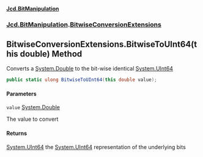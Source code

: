 #### [Jcd.BitManipulation](index.md 'index')
### [Jcd.BitManipulation](Jcd.BitManipulation.md 'Jcd.BitManipulation').[BitwiseConversionExtensions](Jcd.BitManipulation.BitwiseConversionExtensions.md 'Jcd.BitManipulation.BitwiseConversionExtensions')

## BitwiseConversionExtensions.BitwiseToUInt64(this double) Method

Converts a [System.Double](https://docs.microsoft.com/en-us/dotnet/api/System.Double 'System.Double') to the bit-wise
identical [System.UInt64](https://docs.microsoft.com/en-us/dotnet/api/System.UInt64 'System.UInt64')

```csharp
public static ulong BitwiseToUInt64(this double value);
```
#### Parameters

<a name='Jcd.BitManipulation.BitwiseConversionExtensions.BitwiseToUInt64(thisdouble).value'></a>

`value` [System.Double](https://docs.microsoft.com/en-us/dotnet/api/System.Double 'System.Double')

The value to convert

#### Returns

[System.UInt64](https://docs.microsoft.com/en-us/dotnet/api/System.UInt64 'System.UInt64')
the [System.UInt64](https://docs.microsoft.com/en-us/dotnet/api/System.UInt64 'System.UInt64') representation of the
underlying bits